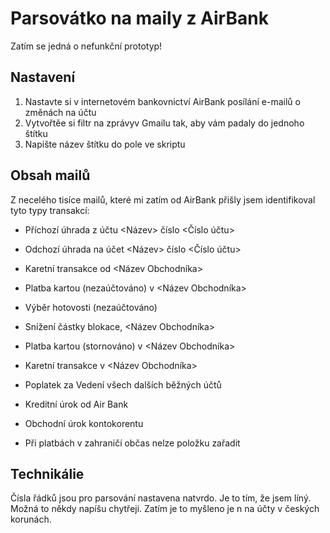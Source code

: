 # Parsovátko na maily z AirBank

Zatím se jedná o nefunkční prototyp!

## Nastavení

1. Nastavte si v internetovém bankovnictví AirBank posílání e-mailů o změnách na účtu
2. Vytvořtěe si filtr na zprávyv Gmailu tak, aby vám padaly do jednoho štítku
3. Napište název štítku do pole ve skriptu

## Obsah mailů
Z necelého tisíce mailů, které mi zatím od AirBank přišly jsem identifikoval tyto typy transakcí:

* Příchozí úhrada z účtu <Název> číslo <Číslo účtu>
* Odchozí úhrada na účet <Název> číslo <Číslo účtu>
* Karetní transakce od <Název Obchodníka>
* Platba kartou (nezaúčtováno) v <Název Obchodníka>
* Výběr hotovosti (nezaúčtováno) <Kde>
* Snížení částky blokace, <Název Obchodníka>
* Platba kartou (stornováno) v <Název Obchodníka>
* Karetní transakce v <Název Obchodníka>


* Poplatek za Vedení všech dalších běžných účtů
* Kreditní úrok od Air Bank
* Obchodní úrok kontokorentu

* Při platbách v zahraničí občas nelze položku zařadit

## Technikálie
Čísla řádků jsou pro parsování nastavena natvrdo. Je to tím, že jsem líný. Možná to někdy napíšu chytřeji.
Zatím je to myšleno je n na účty v českých korunách.